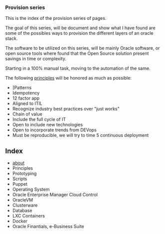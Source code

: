 
### Provision series

This is the index of the provision series of pages.

The goal of this series, will be document and show what I have found are some of the possibles ways to provision the different layers of an oracle stack.

The software to be utilized on this series, will be mainly Oracle software, or open source tools where found that the Open Source solution present savings in time or complexity.

Starting in a 100% manual task, moving to the automation of the same.

The following [principles](principles.md) will be honored as much as possible:

- [Patterns
- Idempotency
- 12 factor app
- Aligned to ITIL
- Recognize industry best practices over "just works"
- Chain of value
- Include the full cycle of IT
- Open to include new technologies
- Open to incorporate trends from DEVops
- Must be reproducible, we will try to time 5 continuous deployment

## Index

* [about](about.md)
* Principles
* Prototyping
* Scripts
* Puppet
* Operating System
* Oracle Enterprise Manager Cloud Control
* OracleVM
* Clusterware
* Database
* LXC Containers
* Docker
* Oracle Finantials, e-Business Suite
